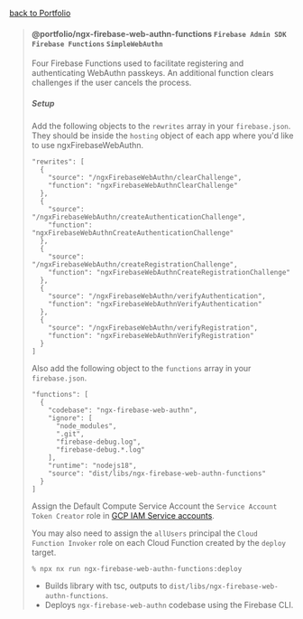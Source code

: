 [back to Portfolio](../../README.md)

> #### @portfolio/ngx-firebase-web-authn-functions `Firebase Admin SDK` `Firebase Functions` `SimpleWebAuthn`
> Four Firebase Functions used to facilitate registering and authenticating WebAuthn passkeys. An additional function clears challenges if the user cancels the process.
> ##### Setup
> Add the following objects to the `rewrites` array in your `firebase.json`. They should be inside the `hosting` object of each app where you'd like to use ngxFirebaseWebAuthn.
> ```
> "rewrites": [
>   {
>     "source": "/ngxFirebaseWebAuthn/clearChallenge",
>     "function": "ngxFirebaseWebAuthnClearChallenge"
>   },
>   {
>     "source": "/ngxFirebaseWebAuthn/createAuthenticationChallenge",
>     "function": "ngxFirebaseWebAuthnCreateAuthenticationChallenge"
>   },
>   {
>     "source": "/ngxFirebaseWebAuthn/createRegistrationChallenge",
>     "function": "ngxFirebaseWebAuthnCreateRegistrationChallenge"
>   },
>   {
>     "source": "/ngxFirebaseWebAuthn/verifyAuthentication",
>     "function": "ngxFirebaseWebAuthnVerifyAuthentication"
>   },
>   {
>     "source": "/ngxFirebaseWebAuthn/verifyRegistration",
>     "function": "ngxFirebaseWebAuthnVerifyRegistration"
>   }
> ]
> ```
> Also add the following object to the `functions` array in your `firebase.json`.
> ```
> "functions": [
>   {
>     "codebase": "ngx-firebase-web-authn",
>     "ignore": [
>       "node_modules",
>       ".git",
>       "firebase-debug.log",
>       "firebase-debug.*.log"
>     ],
>     "runtime": "nodejs18",
>     "source": "dist/libs/ngx-firebase-web-authn-functions"
>   }
> ]
> ```
> Assign the Default Compute Service Account the `Service Account Token Creator` role in [GCP IAM Service accounts](https://console.cloud.google.com/iam-admin/serviceaccounts).
> 
> You may also need to assign the `allUsers` principal the `Cloud Function Invoker` role on each Cloud Function created by the `deploy` target.
> 
> `% npx nx run ngx-firebase-web-authn-functions:deploy`
> - Builds library with tsc, outputs to `dist/libs/ngx-firebase-web-authn-functions`.
> - Deploys `ngx-firebase-web-authn` codebase using the Firebase CLI.
